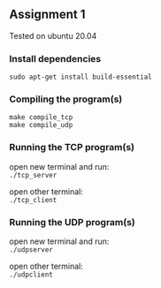 ## Assignment 1
Tested on ubuntu 20.04

### Install dependencies
`sudo apt-get install build-essential`

### Compiling the program(s)
`make compile_tcp`  
`make compile_udp`  

### Running the TCP program(s)
open new terminal and run:  
`./tcp_server`  

open other terminal:  
`./tcp_client`  

### Running the UDP program(s)
open new terminal and run:  
`./udpserver`  

open other terminal:  
`./udpclient`  
